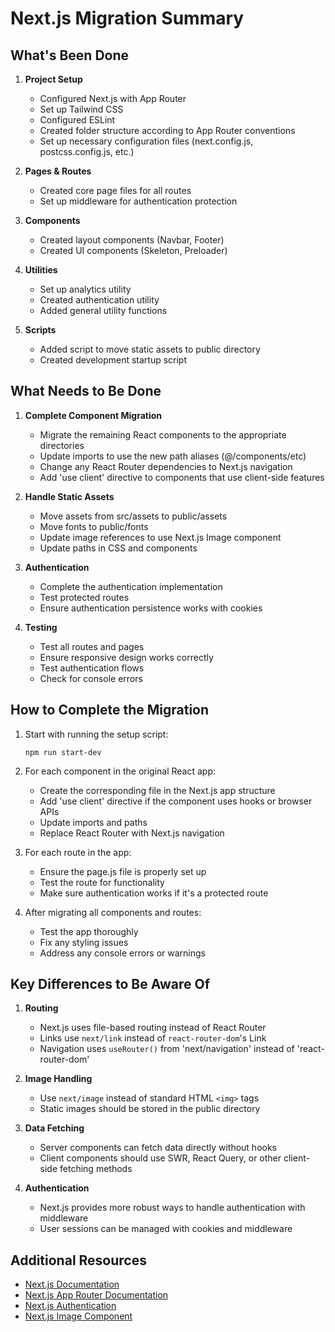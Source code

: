 # Next.js Migration Summary

## What's Been Done

1. **Project Setup**
   - Configured Next.js with App Router
   - Set up Tailwind CSS
   - Configured ESLint
   - Created folder structure according to App Router conventions
   - Set up necessary configuration files (next.config.js, postcss.config.js, etc.)

2. **Pages & Routes**
   - Created core page files for all routes
   - Set up middleware for authentication protection

3. **Components**
   - Created layout components (Navbar, Footer)
   - Created UI components (Skeleton, Preloader)

4. **Utilities**
   - Set up analytics utility
   - Created authentication utility
   - Added general utility functions

5. **Scripts**
   - Added script to move static assets to public directory
   - Created development startup script

## What Needs to Be Done

1. **Complete Component Migration**
   - Migrate the remaining React components to the appropriate directories
   - Update imports to use the new path aliases (@/components/etc)
   - Change any React Router dependencies to Next.js navigation
   - Add 'use client' directive to components that use client-side features

2. **Handle Static Assets**
   - Move assets from src/assets to public/assets
   - Move fonts to public/fonts
   - Update image references to use Next.js Image component
   - Update paths in CSS and components

3. **Authentication**
   - Complete the authentication implementation
   - Test protected routes
   - Ensure authentication persistence works with cookies

4. **Testing**
   - Test all routes and pages
   - Ensure responsive design works correctly
   - Test authentication flows
   - Check for console errors

## How to Complete the Migration

1. Start with running the setup script:
   ```
   npm run start-dev
   ```

2. For each component in the original React app:
   - Create the corresponding file in the Next.js app structure
   - Add 'use client' directive if the component uses hooks or browser APIs
   - Update imports and paths
   - Replace React Router with Next.js navigation

3. For each route in the app:
   - Ensure the page.js file is properly set up
   - Test the route for functionality
   - Make sure authentication works if it's a protected route

4. After migrating all components and routes:
   - Test the app thoroughly
   - Fix any styling issues
   - Address any console errors or warnings

## Key Differences to Be Aware Of

1. **Routing**
   - Next.js uses file-based routing instead of React Router
   - Links use `next/link` instead of `react-router-dom`'s Link
   - Navigation uses `useRouter()` from 'next/navigation' instead of 'react-router-dom'

2. **Image Handling**
   - Use `next/image` instead of standard HTML `<img>` tags
   - Static images should be stored in the public directory

3. **Data Fetching**
   - Server components can fetch data directly without hooks
   - Client components should use SWR, React Query, or other client-side fetching methods

4. **Authentication**
   - Next.js provides more robust ways to handle authentication with middleware
   - User sessions can be managed with cookies and middleware

## Additional Resources

- [Next.js Documentation](https://nextjs.org/docs)
- [Next.js App Router Documentation](https://nextjs.org/docs/app)
- [Next.js Authentication](https://nextjs.org/docs/authentication)
- [Next.js Image Component](https://nextjs.org/docs/api-reference/next/image) 